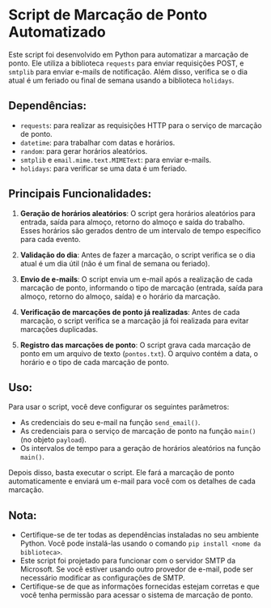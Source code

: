 # Script de Marcação de Ponto Automatizado

Este script foi desenvolvido em Python para automatizar a marcação de ponto. Ele utiliza a biblioteca `requests` para enviar requisições POST, e `smtplib` para enviar e-mails de notificação. Além disso, verifica se o dia atual é um feriado ou final de semana usando a biblioteca `holidays`.

## Dependências:

- `requests`: para realizar as requisições HTTP para o serviço de marcação de ponto.
- `datetime`: para trabalhar com datas e horários.
- `random`: para gerar horários aleatórios.
- `smtplib` e `email.mime.text.MIMEText`: para enviar e-mails.
- `holidays`: para verificar se uma data é um feriado.

## Principais Funcionalidades:

1. **Geração de horários aleatórios**: O script gera horários aleatórios para entrada, saída para almoço, retorno do almoço e saída do trabalho. Esses horários são gerados dentro de um intervalo de tempo específico para cada evento.

2. **Validação do dia**: Antes de fazer a marcação, o script verifica se o dia atual é um dia útil (não é um final de semana ou feriado).

3. **Envio de e-mails**: O script envia um e-mail após a realização de cada marcação de ponto, informando o tipo de marcação (entrada, saída para almoço, retorno do almoço, saída) e o horário da marcação.

4. **Verificação de marcações de ponto já realizadas**: Antes de cada marcação, o script verifica se a marcação já foi realizada para evitar marcações duplicadas.

5. **Registro das marcações de ponto**: O script grava cada marcação de ponto em um arquivo de texto (`pontos.txt`). O arquivo contém a data, o horário e o tipo de cada marcação de ponto.


## Uso:

Para usar o script, você deve configurar os seguintes parâmetros:

- As credenciais do seu e-mail na função `send_email()`.
- As credenciais para o serviço de marcação de ponto na função `main()` (no objeto `payload`).
- Os intervalos de tempo para a geração de horários aleatórios na função `main()`.

Depois disso, basta executar o script. Ele fará a marcação de ponto automaticamente e enviará um e-mail para você com os detalhes de cada marcação.

## Nota: 

- Certifique-se de ter todas as dependências instaladas no seu ambiente Python. Você pode instalá-las usando o comando `pip install <nome da biblioteca>`.
- Este script foi projetado para funcionar com o servidor SMTP da Microsoft. Se você estiver usando outro provedor de e-mail, pode ser necessário modificar as configurações de SMTP.
- Certifique-se de que as informações fornecidas estejam corretas e que você tenha permissão para acessar o sistema de marcação de ponto.
